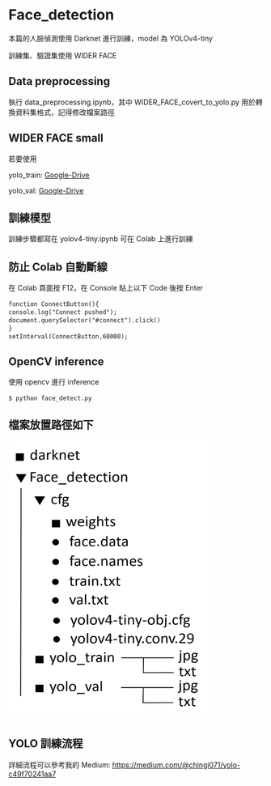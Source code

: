 # Face_detection
本篇的人臉偵測使用 Darknet 進行訓練，model 為 YOLOv4-tiny

訓練集、驗證集使用 WIDER FACE

## Data preprocessing
執行 data_preprocessing.ipynb，其中 WIDER_FACE_covert_to_yolo.py 用於轉換資料集格式，記得修改檔案路徑

## WIDER FACE small
若要使用

yolo_train: [Google-Drive](https://drive.google.com/file/d/1nW_W79ucWHNyPF1qaJ3C4wiBq_yyeJCX/view?usp=sharing)

yolo_val: [Google-Drive](https://drive.google.com/file/d/1uMhxXXdI6vBRX1f0rKoQ0fssXDfIQQyR/view?usp=sharing)


## 訓練模型
訓練步驟都寫在 yolov4-tiny.ipynb
可在 Colab 上進行訓練

## 防止 Colab 自動斷線
在 Colab 頁面按 F12，在 Console 貼上以下 Code 後按 Enter
    
    function ConnectButton(){
    console.log("Connect pushed"); 
    document.querySelector("#connect").click() 
    }
    setInterval(ConnectButton,60000);

## OpenCV inference
使用 opencv 進行 inference

    $ python face_detect.py

## 檔案放置路徑如下
<img width="400" height="550" src="https://github.com/chingi071/Face_detection/blob/main/README_pix/image1.jpg"/></div>

## YOLO 訓練流程
詳細流程可以參考我的 Medium: https://medium.com/@chingi071/yolo-c49f70241aa7
